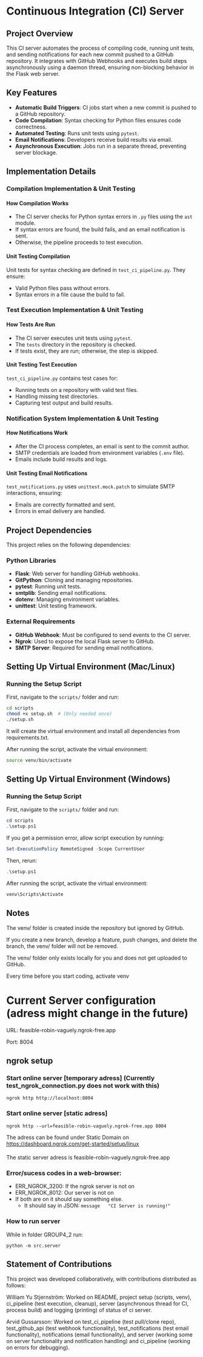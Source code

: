 # Continuous Integration (CI) Server

## Project Overview
This CI server automates the process of compiling code, running unit tests, and sending notifications for each new commit pushed to a GitHub repository. It integrates with GitHub Webhooks and executes build steps asynchronously using a daemon thread, ensuring non-blocking behavior in the Flask web server.

## Key Features
- **Automatic Build Triggers**: CI jobs start when a new commit is pushed to a GitHub repository.
- **Code Compilation**: Syntax checking for Python files ensures code correctness.
- **Automated Testing**: Runs unit tests using `pytest`.
- **Email Notifications**: Developers receive build results via email.
- **Asynchronous Execution**: Jobs run in a separate thread, preventing server blockage.


## Implementation Details

### Compilation Implementation & Unit Testing

#### How Compilation Works
- The CI server checks for Python syntax errors in `.py` files using the `ast` module.
- If syntax errors are found, the build fails, and an email notification is sent.
- Otherwise, the pipeline proceeds to test execution.

#### Unit Testing Compilation
Unit tests for syntax checking are defined in `test_ci_pipeline.py`. They ensure:
- Valid Python files pass without errors.
- Syntax errors in a file cause the build to fail.

### Test Execution Implementation & Unit Testing

#### How Tests Are Run
- The CI server executes unit tests using `pytest`.
- The `tests` directory in the repository is checked.
- If tests exist, they are run; otherwise, the step is skipped.

#### Unit Testing Test Execution
`test_ci_pipeline.py` contains test cases for:
- Running tests on a repository with valid test files.
- Handling missing test directories.
- Capturing test output and build results.

### Notification System Implementation & Unit Testing

#### How Notifications Work
- After the CI process completes, an email is sent to the commit author.
- SMTP credentials are loaded from environment variables (`.env` file).
- Emails include build results and logs.

#### Unit Testing Email Notifications
`test_notifications.py` uses `unittest.mock.patch` to simulate SMTP interactions, ensuring:
- Emails are correctly formatted and sent.
- Errors in email delivery are handled.

## Project Dependencies
This project relies on the following dependencies:

### Python Libraries
- **Flask**: Web server for handling GitHub webhooks.
- **GitPython**: Cloning and managing repositories.
- **pytest**: Running unit tests.
- **smtplib**: Sending email notifications.
- **dotenv**: Managing environment variables.
- **unittest**: Unit testing framework.

### External Requirements
- **GitHub Webhook**: Must be configured to send events to the CI server.
- **Ngrok**: Used to expose the local Flask server to GitHub.
- **SMTP Server**: Required for sending email notifications.


##  Setting Up Virtual Environment (Mac/Linux)

### Running the Setup Script
First, navigate to the `scripts/` folder and run:
```bash
cd scripts
chmod +x setup.sh  # (Only needed once)
./setup.sh
```

It will create the virtual environment and install all dependencies from requirements.txt.

After running the script, activate the virtual environment:
```bash
source venv/bin/activate
```

##  Setting Up Virtual Environment (Windows)

### Running the Setup Script
First, navigate to the `scripts/` folder and run:
```powershell
cd scripts
.\setup.ps1
```
If you get a permission error, allow script execution by running:

```powershell
Set-ExecutionPolicy RemoteSigned -Scope CurrentUser
```
Then, rerun:
```powershell
.\setup.ps1
```
After running the script, activate the virtual environment:
```powershell
venv\Scripts\Activate
```

## Notes 
The venv/ folder is created inside the repository but ignored by GitHub.

If you create a new branch, develop a feature, push changes, and delete the branch, the venv/ folder will not be removed.

The venv/ folder only exists locally for you and does not get uploaded to GitHub.

Every time before you start coding, activate venv


# Current Server configuration (adress might change in the future)
URL: feasible-robin-vaguely.ngrok-free.app 

Port: 8004

## ngrok setup

### Start online server [temporary adress] (Currently test_ngrok_connection.py does not work with this)
`ngrok http http://localhost:8004`

### Start online server [static adress]
`ngrok http --url=feasible-robin-vaguely.ngrok-free.app 8004`

The adress can be found under Static Domain on
https://dashboard.ngrok.com/get-started/setup/linux

####
The static server adress is 
feasible-robin-vaguely.ngrok-free.app

### Error/sucess codes in a web-browser: 
- ERR_NGROK_3200: If the ngrok server is not on
- ERR_NGROK_8012: Our server is not on
- If both are on it should say something else.
    - It should say in JSON: `message	"CI Server is running!"`

### How to run server
While in folder GROUP4_2 run:

`python -m src.server`



## Statement of Contributions
This project was developed collaboratively, with contributions distributed as follows:

William Yu Stjernström: Worked on README, project setup (scripts, venv), ci_pipeline (test execution, cleanup), server (asynchronous thread for CI, process build) and  logging (printing) of status of ci server.

Arvid Gussarsson: Worked on test_ci_pipeline (test pull/clone repo), test_github_api (test webhook functionality), test_notifications (test email functionality), notifications (email functionality), and server (working some on server functionality and notification handling) and ci_pipeline (working on errors for debugging).

